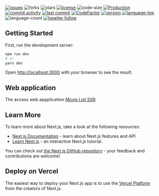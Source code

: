 [![issues](https://img.shields.io/github/issues/luizcsbh/movies-list-ssr)](https://github.com/luizcsbh/movies-list-ssr/issues)
![forks](https://img.shields.io/github/forks/luizcsbh/movies-list-ssr)
![stars](https://img.shields.io/github/stars/luizcsbh/movies-list-ssr)
[![license](https://img.shields.io/github/license/luizcsbh/movies-list-ssr)](https://github.com/luizcsbh/movies-list-ssr/blob/main/LICENSE)
![code-size](https://img.shields.io/github/languages/code-size/luizcsbh/movies-list-ssr)
[![Production](https://img.shields.io/github/deployments/luizcsbh/movies-list-ssr/Production)](https://github.com/luizcsbh/movies-list-ssr/deployments/activity_log?environment=Production)
[![commit activity](https://img.shields.io/github/commit-activity/m/luizcsbh/movies-list-ssr)](https://github.com/luizcsbh/movies-list-ssr/commits)
[![last commit](https://img.shields.io/github/last-commit/luizcsbh/movies-list-ssr)](https://github.com/luizcsbh/movies-list-ssr/commits)
[![CodeFactor](https://www.codefactor.io/repository/github/luizcsbh/movies-list-ssr/badge)](https://www.codefactor.io/repository/github/luizcsbh/movies-list-ssr)
[![version](https://img.shields.io/github/package-json/v/luizcsbh/movies-list-ssr)](https://github.com/luizcsbh/movies-list-ssr/blob/master/package.json)
[![language-top](https://img.shields.io/github/languages/top/luizcsbh/movies-list-ssr)](https://github.com/luizcsbh/movies-list-ssr/search?l=javascript)
![language-count](https://img.shields.io/github/languages/count/luizcsbh/movies-list-ssr)
[![twwiter follow](https://img.shields.io/twitter/follow/luizcs?style=social)](https://twitter.com/luizcs)

## Getting Started

First, run the development server:

```bash
npm run dev
# or
yarn dev
```

Open [http://localhost:3000](http://localhost:3000) with your browser to see the result.


## Web application

The access web appplication [Movie List SSR](https://movies-list-ssr.vercel.app/git).


## Learn More

To learn more about Next.js, take a look at the following resources:

- [Next.js Documentation](https://nextjs.org/docs) - learn about Next.js features and API.
- [Learn Next.js](https://nextjs.org/learn) - an interactive Next.js tutorial.

You can check out [the Next.js GitHub repository](https://github.com/vercel/next.js/) - your feedback and contributions are welcome!

## Deploy on Vercel

The easiest way to deploy your Next.js app is to use the [Vercel Platform](https://vercel.com/new?utm_medium=default-template&filter=next.js&utm_source=create-next-app&utm_campaign=create-next-app-readme) from the creators of Next.js.

